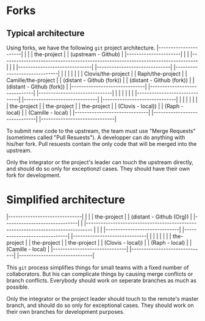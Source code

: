# Forks

## Typical architecture
Using forks, we have the following `git` project architecture. 
|----------------------|
|                      |
|     the-project      |
| (upstream - Github)  |
|----------------------|
        |
        |
        |--------------------------------------------------------------------------------
        |                                       |                                       |
|------------------------------|    |------------------------------|   |------------------------------|
|                              |    |                              |   |                              |
|     Clovis/the-project       |    |     Raph/the-project         |   |     Camille/the-project      |
| (distant - Github (fork))    |    |  (distant - Github (fork))   |   | (distant - Github (fork)) |
|------------------------------|    |------------------------------|   |------------------------------|
        |                                       |                                       |
        |                                       |                                       |
|------------------------------|    |------------------------------|   |------------------------------|
|                              |    |                              |   |                              |
|     the-project              |    |     the-project              |   |     the-project              |
|  (Clovis - local))           |    |  (Raph - local)              |   |  (Camille - local)           |
|------------------------------|    |------------------------------|   |------------------------------|


To submit new code to the upstream, the team must use "Merge Requests" (sometimes called "Pull Resuests"). A developper can do anything with his/her fork. Pull resuests contain the only code that will be merged into the upstream.

Only the integrator or the project's leader can touch the upstream directly, and should do so only for exceptionzl cases. They should have their own fork for development.
# Simplified architecture

|------------------------------|
|                              |
|     the-project              |
| (distant - Github (Org))     |
|------------------------------|
        |
        |--------------------------------------------------------------------------------
        |                                       |                                       |
|------------------------------|    |------------------------------|   |------------------------------|
|                              |    |                              |   |                              |
|     the-project              |    |     the-project              |   |     the-project              |
|  (Clovis - local))           |    |  (Raph - local)              |   |  (Camille - local)           |
|------------------------------|    |------------------------------|   |------------------------------|

This `git` process simplifies things for small teams with a fixed number of collaborators. But his can complicate things by causing merge conflicts or branch conflicts. Everybody should work on seperate branches as much as possible. 

Only the integrator or the project leader should touch to the remote's master branch, and should do so only for exceptional cases. They should work on their own branches for development purposes. 

